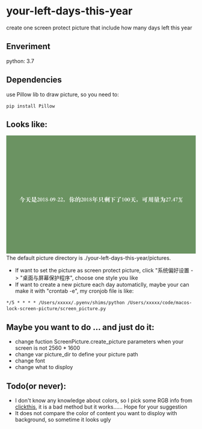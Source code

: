 # your-left-days-this-year
create one screen protect picture that include how many days left this year

## Enveriment
python: 3.7

## Dependencies
use Pillow lib to draw picture, so you need to:
~~~shell
pip install Pillow
~~~

## Looks like:
![your will hate author finally picture](https://github.com/suisuihan/your-left-days-this-year/blob/master/resource/be_careful_your_time.png)
The default picture directory is ./your-left-days-this-year/pictures. 
* If want to set the picture as screen protect picture, click "系统偏好设置 -> "桌面与屏幕保护程序", choose one style you like
* If want to create a new picture each day automaticlly, maybe your can make it with "crontab -e", my cronjob file is like:
~~~
*/5 * * * * /Users/xxxxx/.pyenv/shims/python /Users/xxxxx/code/macos-lock-screen-picture/screen_picture.py
~~~

## Maybe you want to do ... and just do it:
* change fuction ScreenPicture.create_picture parameters when your screen is not 2560 * 1600
* change var picture_dir to define your picture path
* change font
* change what to disploy

## Todo(or never):
* I don't know any knowledge about colors, so I pick some RGB info from [clickthis](http://b.xiumi.us/board/v5/251mJ/23381856), it is a bad method but it works…… Hope for your suggestion
* It does not compare the color of content you want to disploy with background, so sometime it looks ugly


